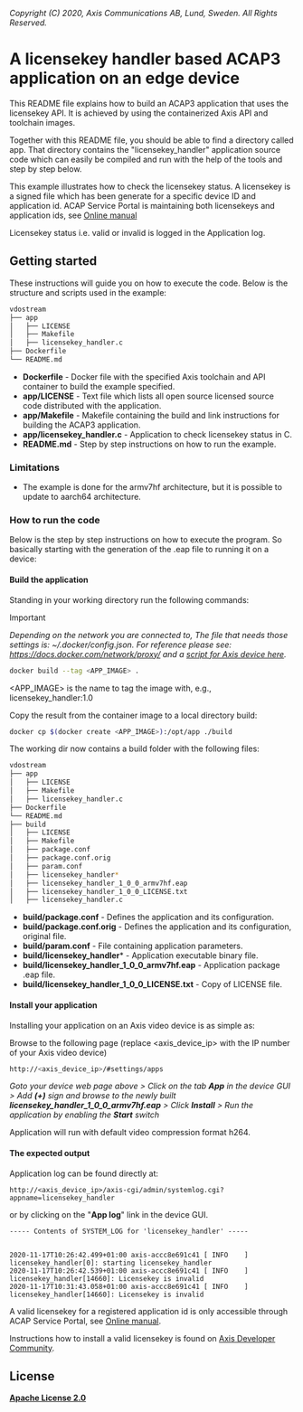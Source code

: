  *Copyright (C) 2020, Axis Communications AB, Lund, Sweden. All Rights Reserved.*

# A licensekey handler based ACAP3 application on an edge device
This README file explains how to build an ACAP3 application that uses the licensekey API. It is achieved by using the containerized Axis API and toolchain images.

Together with this README file, you should be able to find a directory called app. That directory contains the "licensekey_handler" application source code which can easily be compiled and run with the help of the tools and step by step below.

This example illustrates how to check the licensekey status. A licensekey is a signed file which has been generate for a specific device ID and application id. ACAP Service Portal is maintaining both licensekeys and application ids, see [Online manual](https://www.axis.com/products/online-manual/s00004#t10154653)

Licensekey status i.e. valid or invalid is logged in the Application log.

## Getting started
These instructions will guide you on how to execute the code. Below is the structure and scripts used in the example:

```bash
vdostream
├── app
│   ├── LICENSE
│   ├── Makefile
│   ├── licensekey_handler.c
├── Dockerfile
└── README.md
```

* **Dockerfile** - Docker file with the specified Axis toolchain and API container to build the example specified.
* **app/LICENSE** - Text file which lists all open source licensed source code distributed with the application.
* **app/Makefile** - Makefile containing the build and link instructions for building the ACAP3 application.
* **app/licensekey_handler.c** - Application to check licensekey status in C.
* **README.md** - Step by step instructions on how to run the example.

### Limitations
* The example is done for the armv7hf architecture, but it is possible to update to aarch64 architecture.

### How to run the code
Below is the step by step instructions on how to execute the program. So basically starting with the generation of the .eap file to running it on a device:

#### Build the application
Standing in your working directory run the following commands:

> [!IMPORTANT]
> *Depending on the network you are connected to,
The file that needs those settings is: *~/.docker/config.json.*
For reference please see: https://docs.docker.com/network/proxy/ and a
[script for Axis device here](../FAQs.md#HowcanIset-upnetworkproxysettingsontheAxisdevice?).*

```bash
docker build --tag <APP_IMAGE> .
```

<APP_IMAGE> is the name to tag the image with, e.g., licensekey_handler:1.0

Copy the result from the container image to a local directory build:

```bash
docker cp $(docker create <APP_IMAGE>):/opt/app ./build
```

The working dir now contains a build folder with the following files:

```bash
vdostream
├── app
│   ├── LICENSE
│   ├── Makefile
│   ├── licensekey_handler.c
├── Dockerfile
└── README.md
├── build
│   ├── LICENSE
│   ├── Makefile
│   ├── package.conf
│   ├── package.conf.orig
│   ├── param.conf
│   ├── licensekey_handler*
│   ├── licensekey_handler_1_0_0_armv7hf.eap
│   ├── licensekey_handler_1_0_0_LICENSE.txt
│   ├── licensekey_handler.c
```

* **build/package.conf** - Defines the application and its configuration.
* **build/package.conf.orig** - Defines the application and its configuration, original file.
* **build/param.conf** - File containing application parameters.
* **build/licensekey_handler*** - Application executable binary file.
* **build/licensekey_handler_1_0_0_armv7hf.eap** - Application package .eap file.
* **build/licensekey_handler_1_0_0_LICENSE.txt** - Copy of LICENSE file.

#### Install your application
Installing your application on an Axis video device is as simple as:

Browse to the following page (replace <axis_device_ip> with the IP number of your Axis video device)

```bash
http://<axis_device_ip>/#settings/apps
```

*Goto your device web page above > Click on the tab **App** in the device GUI > Add **(+)** sign and browse to
the newly built **licensekey_handler_1_0_0_armv7hf.eap** > Click **Install** > Run the application by enabling the **Start** switch*

Application will run with default video compression format h264.

#### The expected output
Application log can be found directly at:

```
http://<axis_device_ip>/axis-cgi/admin/systemlog.cgi?appname=licensekey_handler
```

or by clicking on the "**App log**" link in the device GUI.

```
----- Contents of SYSTEM_LOG for 'licensekey_handler' -----


2020-11-17T10:26:42.499+01:00 axis-accc8e691c41 [ INFO    ] licensekey_handler[0]: starting licensekey_handler
2020-11-17T10:26:42.539+01:00 axis-accc8e691c41 [ INFO    ] licensekey_handler[14660]: Licensekey is invalid
2020-11-17T10:31:43.058+01:00 axis-accc8e691c41 [ INFO    ] licensekey_handler[14660]: Licensekey is invalid
```

A valid licensekey for a registered application id is only accessible through ACAP Service Portal, see [Online manual](https://www.axis.com/products/online-manual/s00004#t10154653).

Instructions how to install a valid licensekey is found on [Axis Developer Community](https://www.axis.com/products/online-manual/s00004#t10160863).

## License
**[Apache License 2.0](../LICENSE)**
